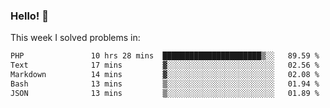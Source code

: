 ### Hello! 👋

This week I solved problems in:

<!--START_SECTION:waka-->

```txt
PHP               10 hrs 28 mins  ██████████████████████▒░░   89.59 %
Text              17 mins         ▓░░░░░░░░░░░░░░░░░░░░░░░░   02.56 %
Markdown          14 mins         ▓░░░░░░░░░░░░░░░░░░░░░░░░   02.08 %
Bash              13 mins         ▒░░░░░░░░░░░░░░░░░░░░░░░░   01.94 %
JSON              13 mins         ▒░░░░░░░░░░░░░░░░░░░░░░░░   01.89 %
```

<!--END_SECTION:waka-->
